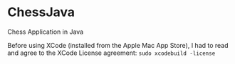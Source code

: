 # ChessJava

Chess Application in Java

Before using XCode (installed from the Apple Mac App Store), I had to read and agree to the XCode License agreement: `sudo xcodebuild -license`

